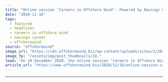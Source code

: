 ```yaml
---
title: "Online session ‘Careers in Offshore Wind’- Powered by Navingo Career"
date: "2020-11-16"
tags: 
  - featured
  - headlines
  - careers in offshore wind
  - navingo career
  - offshorewind
source: "offshorewind"
image_url: "https://cdn.offshorewind.biz/wp-content/uploads/sites/2/2020/11/16103247/03.-Offshore-WIND-Event-1536x1024-1.jpg"
image_fp: "/assets/img/post_thumbnails/18."
lead: "On 10 December 2020, the online session ‘Careers in Offshore Wind – Powered by"
article_url: "https://www.offshorewind.biz/2020/11/16/online-session-careers-in-offshore-wind-powered-by-navingo-career/"
---
```


---
